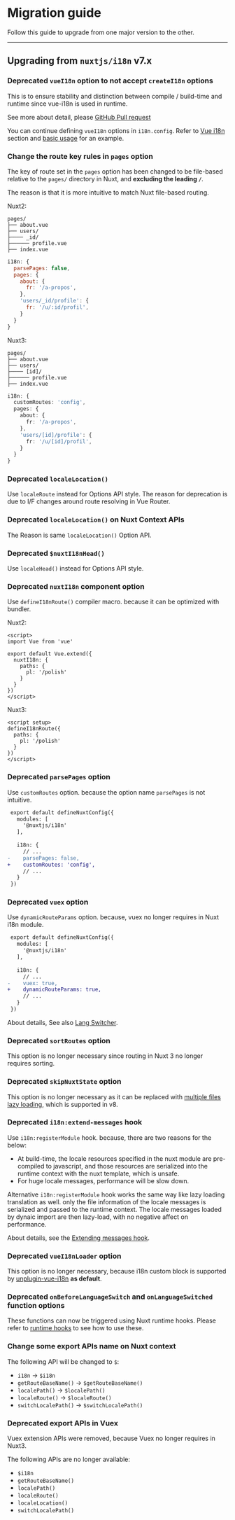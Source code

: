 # Migration guide

Follow this guide to upgrade from one major version to the other.

---

## Upgrading from `nuxtjs/i18n` v7.x

### Deprecated `vueI18n` option to not accept `createI18n` options

This is to ensure stability and distinction between compile / build-time and runtime since vue-i18n is used in runtime.

See more about detail, please [GitHub Pull request](https://github.com/nuxt-modules/i18n/pull/1948#issuecomment-1482749302)

You can continue defining `vueI18n` options in `i18n.config`. Refer to [Vue i18n](/options/vue-i18n) section and [basic usage](/getting-started/basic-usage/#translate-with-vue-i18n) for an example.

### Change the route key rules in `pages` option

The key of route set in the `pages` option has been changed to be file-based relative to the `pages/` directory in Nuxt, and **excluding the leading `/`**. 

The reason is that it is more intuitive to match Nuxt file-based routing.


Nuxt2:

```asciidoc
pages/
├── about.vue
├── users/
├──── _id/
├────── profile.vue
├── index.vue
```

```js {}[nuxt.config.js]
i18n: {
  parsePages: false,
  pages: {
    about: {
      fr: '/a-propos',
    },
    'users/_id/profile': {
      fr: '/u/:id/profil',
    }
  }
}
```

Nuxt3:

```asciidoc
pages/
├── about.vue
├── users/
├──── [id]/
├────── profile.vue
├── index.vue
```

```ts {}[nuxt.config.ts]
i18n: {
  customRoutes: 'config',
  pages: {
    about: {
      fr: '/a-propos',
    },
    'users/[id]/profile': {
      fr: '/u/[id]/profil',
    }
  }
}
```

### Deprecated `localeLocation()`

Use `localeRoute` instead for Options API style. The reason for deprecation is due to I/F changes around route resolving in Vue Router.

### Deprecated `localeLocation()` on Nuxt Context APIs

The Reason is same `localeLocation()` Option API.

### Deprecated `$nuxtI18nHead()`

Use `localeHead()` instead for Options API style.

### Deprecated `nuxtI18n` component option

Use `defineI18nRoute()` compiler macro. because it can be optimized with bundler.

Nuxt2:
```vue {}[pages/about.vue]
<script>
import Vue from 'vue'

export default Vue.extend({
  nuxtI18n: {
    paths: {
      pl: '/polish'
    }
  }
})
</script>
```

Nuxt3:
```vue {}[pages/about.vue]
<script setup>
defineI18nRoute({
  paths: {
    pl: '/polish'
  }
})
</script>
```

### Deprecated `parsePages` option

Use `customRoutes` option. because the option name `parsePages` is not intuitive.

```diff {}[nuxt.config.ts]
 export default defineNuxtConfig({
   modules: [
     '@nuxtjs/i18n'
   ],
 
   i18n: {
     // ...
-    parsePages: false,
+    customRoutes: 'config',
     // ...
   }
 })
```

### Deprecated `vuex` option

Use `dynamicRouteParams` option. because, vuex no longer requires in Nuxt i18n module.

```diff {}[nuxt.config.js]
 export default defineNuxtConfig({
   modules: [
     '@nuxtjs/i18n'
   ],
 
   i18n: {
     // ...
-    vuex: true,
+    dynamicRouteParams: true,
     // ...
   }
 })
```

About details, See also [Lang Switcher](/guide/lang-switcher#dynamic-route-parameters).

### Deprecated `sortRoutes` option

This option is no longer necessary since routing in Nuxt 3 no longer requires sorting.

### Deprecated `skipNuxtState` option

This option is no longer necessary as it can be replaced with [multiple files lazy loading](/guide/lazy-load-translations#multiple-files-lazy-loading), which is supported in v8.

### Deprecated `i18n:extend-messages` hook

Use `i18n:registerModule` hook. because, there are two reasons for the below:

- At build-time, the locale resources specified in the nuxt module are pre-compiled to javascript, and those resources are serialized into the runtime context with the nuxt template, which is unsafe.
- For huge locale messages, performance will be slow down.

Alternative `i18n:registerModule` hook works the same way like lazy loading translation as well. only the file information of the locale messages is serialized and passed to the runtime context. The locale messages loaded by dynaic import are then lazy-load, with no negative affect on performance.

About details, see the [Extending messages hook](/guide/extend-messages).

### Deprecated `vueI18nLoader` option

This option is no longer necessary, because i18n custom block is supported by [unplugin-vue-i18n](https://github.com/intlify/bundle-tools/tree/main/packages/unplugin-vue-i18n) **as default**.

### Deprecated `onBeforeLanguageSwitch` and `onLanguageSwitched` function options

These functions can now be triggered using Nuxt runtime hooks. Please refer to [runtime hooks](/guide/runtime-hooks) to see how to use these.


### Change some export APIs name on Nuxt context

The following API will be changed to `$`:

- `i18n` -> `$i18n`
- `getRouteBaseName()` -> `$getRouteBaseName()`
- `localePath()` -> `$localePath()`
- `localeRoute()` -> `$localeRoute()`
- `switchLocalePath()` -> `$switchLocalePath()`


### Deprecated export APIs in Vuex

Vuex extension APIs were removed, because Vuex no longer requires in Nuxt3.

The following APIs are no longer available:

- `$i18n`
- `getRouteBaseName()`
- `localePath()`
- `localeRoute()`
- `localeLocation()`
- `switchLocalePath()`
